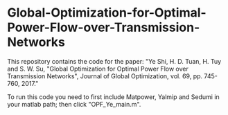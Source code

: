 # Global-Optimization-for-Optimal-Power-Flow-over-Transmission-Networks

This repository contains the code for the paper: "Ye Shi, H. D. Tuan, H. Tuy and S. W. Su, "Global Optimization for Optimal Power Flow over Transmission Networks", Journal of Global Optimization, vol. 69, pp. 745-760, 2017." 

To run this code you need to first include Matpower, Yalmip and Sedumi in your matlab path; then click "OPF_Ye_main.m". 


